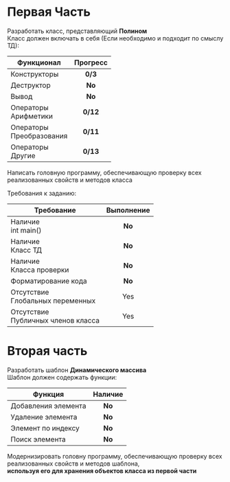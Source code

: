 # Первая Часть
Разработать класс, представляющий **Полином**  
Класс должен включать в себя (Если необходимо и подходит по смыслу ТД):

| Функционал                  | Прогресс |
| --------------------------- |:--------:|
| Конструкторы                | **0/3**  |
| Деструктор                  | **No**   |
| Вывод                       | **No**   |
| Операторы<br>Арифметики     | **0/12** |
| Операторы<br>Преобразования | **0/11** |
| Операторы<br>Другие         | **0/13** |

Написать головную программу, обеспечивающую проверку всех реализованных свойств и методов класса

Требования к заданию:

| Требование                            | Выполнение |
| ------------------------------------- |:----------:|
| Наличие<br>int main()                 | **No**     |
| Наличие<br>Класс ТД                   | **No**     |
| Наличие<br>Класса проверки            | **No**     |
| Форматирование кода                   | **No**     |
| Отсутствие<br>Глобальных переменных   | Yes        |
| Отсутствие<br>Публичных членов класса | Yes        |

# Вторая часть
Разработать шаблон **Динамического массива**  
Шаблон должен содержать функции:

| Функция             | Наличие |
| ------------------- |:-------:|
| Добавления элемента | **No**  |
| Удаление элемента   | **No**  |
| Элемент по индексу  | **No**  |
| Поиск элемента      | **No**  |

Модернизировать головну программу, обеспечивающую проверку всех  
реализованных свойств и методов шаблона,  
**используя его для хранения объектов класса из первой части**
